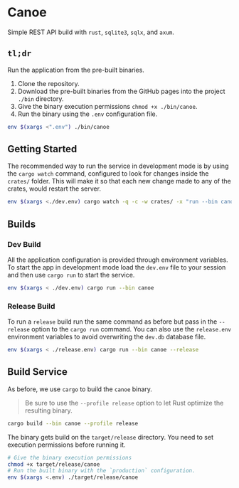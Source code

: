 # Canoe

Simple REST API build with `rust`, `sqlite3`, `sqlx`, and `axum`.

## `tl;dr`

Run the application from the pre-built binaries.

1. Clone the repository.
2. Download the pre-built binaries from the GitHub pages into the project `./bin` directory.
3. Give the binary execution permissions `chmod +x ./bin/canoe`.
4. Run the binary using the `.env` configuration file.

```bash
env $(xargs <".env") ./bin/canoe
```

## Getting Started

The recommended way to run the service in development mode is by using the `cargo watch` command,
configured to look for changes inside the `crates/` folder. This will make it so that each new
change made to any of the crates, would restart the server.

```bash
env $(xargs <./dev.env) cargo watch -q -c -w crates/ -x "run --bin canoe"
```

## Builds

### Dev Build

All the application configuration is provided through environment variables. To start the app in
development mode load the `dev.env` file to your session and then use `cargo run` to start the
service.

```bash
env $(xargs < ./dev.env) cargo run --bin canoe
```

### Release Build

To run a `release` build run the same command as before but pass in the `--release` option to the
`cargo run` command. You can also use the `release.env` environment variables to avoid overwriting
the `dev.db` database file.

```bash
env $(xargs < ./release.env) cargo run --bin canoe --release
```

## Build Service

As before, we use `cargo` to build the `canoe` binary.

> Be sure to use the `--profile release` option to let Rust optimize the resulting binary.

```bash
cargo build --bin canoe --profile release
```

The binary gets build on the `target/release` directory. You need to set execution permissions
before running it.

```bash
# Give the binary execution permissions
chmod +x target/release/canoe
# Run the built binary with the `production` configuration.
env $(xargs <.env) ./target/release/canoe
```
